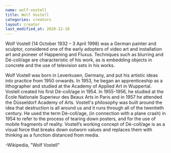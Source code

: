 ```yaml
---
name: wolf-vostell
title: Wolf Vostell
categories: creators
layout: creator
last_modified_at: 2020-12-10
---
```

Wolf Vostell (14 October 1932 – 3 April 1998) was a German painter and sculptor, considered one of the early adopters of video art and installation art and pioneer of Happening and Fluxus. Techniques such as blurring and Dé-coll/age are characteristic of his work, as is embedding objects in concrete and the use of television sets in his works.

Wolf Vostell was born in Leverkusen, Germany, and put his artistic ideas into practice from 1950 onwards. In 1953, he began an apprenticeship as a lithographer and studied at the Academy of Applied Art in Wuppertal. Vostell created his first Dé-coll/age in 1954. In 1955-1956, he studied at the École Nationale Superieur des Beaux Arts in Paris and in 1957 he attended the Düsseldorf Academy of Arts. Vostell's philosophy was built around the idea that destruction is all around us and it runs through all of the twentieth century. He used the term Dé-coll/age, (in connection with a plane crash) in 1954 to refer to the process of tearing down posters, and for the use of mobile fragments of reality. Vostell’s working concept of Dé-coll/age is as a visual force that breaks down outworn values and replaces them with thinking as a function distanced from media.

-Wikipedia, "Wolf Vostell"